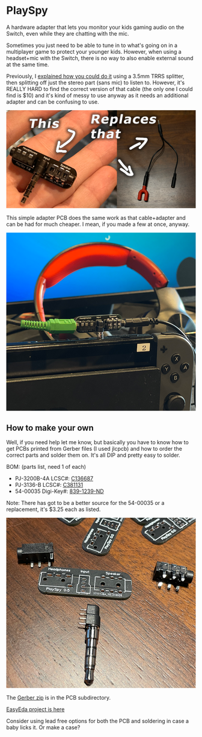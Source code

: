 # PlaySpy
A hardware adapter that lets you monitor your kids gaming audio on the Switch, even while they are chatting with the mic.

Sometimes you just need to be able to tune in to what's going on in a multiplayer game to protect your younger kids.  However, when using a headset+mic with the Switch, there is no way to also enable external sound at the same time.

Previously, I [explained how you could do it](https://www.codedojo.com/?p=2470) using a 3.5mm TRRS splitter, then splitting off just the stereo part (sans mic) to listen to.  However, it's REALLY HARD to find the correct version of that cable (the only one I could find is $10) and it's kind of messy to use anyway as it needs an additional adapter and can be confusing to use.

![Pic](media/PlaySpy.png)

This simple adapter PCB does the same work as that cable+adapter and can be had for much cheaper.  I mean, if you made a few at once, anyway.

![Pic](media/PlaySpy_in_use.png)

## How to make your own

Well, if you need help let me know, but basically you have to know how to get PCBs printed from Gerber files (I used jlcpcb) and how to order the correct parts and solder them on.  It's all DIP and pretty easy to solder.

BOM: (parts list, need 1 of each)

* PJ-3200B-4A  LCSC#:  [C136687](https://lcsc.com/product-detail/Audio-Connectors_Korean-Hroparts-Elec-PJ-3200B-4A_C136687.html)
* PJ-3136-B    LCSC#:  [C381131](https://lcsc.com/product-detail/Audio-Connectors_XKB-Connectivity-PJ-3136-B_C381131.html)
* 54-00035     Digi-Key#: [839-1239-ND](https://www.digikey.com/en/products/detail/tensility-international-corp/54-00035/5609420?s=N4IgTCBcDaIBwGYCcBaAjGZKByAREAugL5A)

Note: There has got to be a better source for the 54-00035 or a replacement, it's $3.25 each as listed.

![Pic](media/PlaySpy_unsoldered.png)

The [Gerber zip](https://github.com/SethRobinson/PlaySpy/raw/main/pcb/Gerber_PCB_PlaySpy_2021-10-05.zip) is in the PCB subdirectory.

[EasyEda project is here](https://easyeda.com/Ransom/playspy)

Consider using lead free options for both the PCB and soldering in case a baby licks it.  Or make a case?



